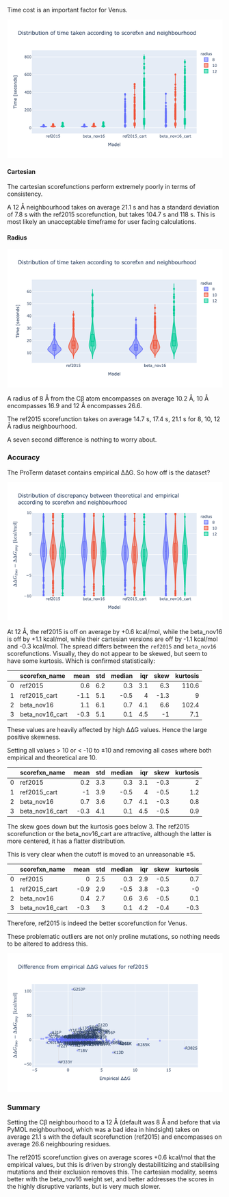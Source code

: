 Time cost is an important factor for Venus.

![time_distro_full.png](../images/time_distro_full.png)

#### Cartesian

The cartesian scorefunctions perform extremely poorly in terms of consistency.

A 12 Å neighbourhood takes on average 21.1 s and has a standard deviation of 7.8 s with the ref2015 scorefunction,
but takes 104.7 s and 118 s. This is most likely an unacceptable timeframe for user facing calculations.

#### Radius

![time](../images/time_distro_cut.png)

A radius of 8 Å from the C&beta; atom encompasses on average 10.2 Å, 10 Å encompasses 16.9 and 12 Å encompasses 26.6.

The ref2015 scorefunction takes on average 14.7 s, 17.4 s, 21.1 s for 8, 10, 12 Å radius neighbourhood.

A seven second difference is nothing to worry about.

### Accuracy

The ProTerm dataset contains empirical ∆∆G. So how off is the dataset?

![discrepancy](../images/discrepancy.png)

At 12 Å, the ref2015 is off on average by +0.6 kcal/mol, while the beta_nov16 is off by +1.1 kcal/mol, 
while their cartesian versions are off by -1.1 kcal/mol and -0.3 kcal/mol.
The spread differs between the `ref2015` and `beta_nov16` scorefunctions.
Visually, they do not appear to be skewed, but seem to have some kurtosis. Which is confirmed statistically:

|    | scorefxn_name   |   mean |   std |   median |   iqr |   skew |   kurtosis |
|---:|:----------------|-------:|------:|---------:|------:|-------:|-----------:|
|  0 | ref2015         |    0.6 |   6.2 |      0.3 |   3.1 |    6.3 |      110.6 |
|  1 | ref2015_cart    |   -1.1 |   5.1 |     -0.5 |   4   |   -1.3 |        9   |
|  2 | beta_nov16      |    1.1 |   6.1 |      0.7 |   4.1 |    6.6 |      102.4 |
|  3 | beta_nov16_cart |   -0.3 |   5.1 |      0.1 |   4.5 |   -1   |        7.1 |

These values are heavily affected by high ∆∆G values. Hence the large positive skewness.

Setting all values > 10 or < -10 to ±10 and removing all cases where both empirical and theoretical are 10.

|    | scorefxn_name   |   mean |   std |   median |   iqr |   skew |   kurtosis |
|---:|:----------------|-------:|------:|---------:|------:|-------:|-----------:|
|  0 | ref2015         |    0.2 |   3.3 |      0.3 |   3.1 |   -0.3 |        2   |
|  1 | ref2015_cart    |   -1   |   3.9 |     -0.5 |   4   |   -0.5 |        1.2 |
|  2 | beta_nov16      |    0.7 |   3.6 |      0.7 |   4.1 |   -0.3 |        0.8 |
|  3 | beta_nov16_cart |   -0.3 |   4.1 |      0.1 |   4.5 |   -0.5 |        0.9 |

The skew goes down but the kurtosis goes below 3.
The ref2015 scorefunction or the beta_nov16_cart are attractive, although the latter is more centered,
it has a flatter distribution.

This is very clear when the cutoff is moved to an unreasonable ±5.

|    | scorefxn_name   |   mean |   std |   median |   iqr |   skew |   kurtosis |
|---:|:----------------|-------:|------:|---------:|------:|-------:|-----------:|
|  0 | ref2015         |    0   |   2.5 |      0.3 |   2.9 |   -0.5 |        0.7 |
|  1 | ref2015_cart    |   -0.9 |   2.9 |     -0.5 |   3.8 |   -0.3 |       -0   |
|  2 | beta_nov16      |    0.4 |   2.7 |      0.6 |   3.6 |   -0.5 |        0.1 |
|  3 | beta_nov16_cart |   -0.3 |   3   |      0.1 |   4.2 |   -0.4 |       -0.3 |

Therefore, ref2015 is indeed the better scorefunction for Venus.

These problematic outliers are not only proline mutations, so nothing needs to be altered to address this.

![not pro](../images/discr_lollypop_ref2015.png)


### Summary

Setting the C&beta; neighbourhood to a 12 Å (default was 8 Å and before that via PyMOL neighbourhood, which was a bad idea in hindsight)
takes on average 21.1 s with the default scorefunction (ref2015) and encompasses on average 26.6 neighbouring residues.

The ref2015 scorefunction gives on average scores +0.6 kcal/mol that the empirical values, 
but this is driven by strongly destabilitizing and stabilising mutations and their exclusion removes this.
The cartesian modality, seems better with the beta_nov16 weight set, and better addresses the scores in the highly disruptive variants,
 but is very much slower.